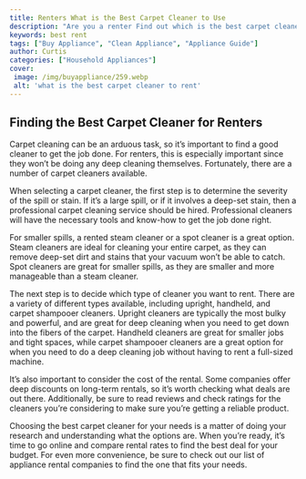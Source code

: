 ```yaml
---
title: Renters What is the Best Carpet Cleaner to Use
description: "Are you a renter Find out which is the best carpet cleaner to use without breaking the bank or damages to property Learn more to make sure you get the right cleaner for the job"
keywords: best rent
tags: ["Buy Appliance", "Clean Appliance", "Appliance Guide"]
author: Curtis
categories: ["Household Appliances"]
cover: 
 image: /img/buyappliance/259.webp
 alt: 'what is the best carpet cleaner to rent'
---
```

## Finding the Best Carpet Cleaner for Renters
Carpet cleaning can be an arduous task, so it’s important to find a good cleaner to get the job done. For renters, this is especially important since they won’t be doing any deep cleaning themselves. Fortunately, there are a number of carpet cleaners available.

When selecting a carpet cleaner, the first step is to determine the severity of the spill or stain. If it’s a large spill, or if it involves a deep-set stain, then a professional carpet cleaning service should be hired. Professional cleaners will have the necessary tools and know-how to get the job done right.

For smaller spills, a rented steam cleaner or a spot cleaner is a great option. Steam cleaners are ideal for cleaning your entire carpet, as they can remove deep-set dirt and stains that your vacuum won’t be able to catch. Spot cleaners are great for smaller spills, as they are smaller and more manageable than a steam cleaner.

The next step is to decide which type of cleaner you want to rent. There are a variety of different types available, including upright, handheld, and carpet shampooer cleaners. Upright cleaners are typically the most bulky and powerful, and are great for deep cleaning when you need to get down into the fibers of the carpet. Handheld cleaners are great for smaller jobs and tight spaces, while carpet shampooer cleaners are a great option for when you need to do a deep cleaning job without having to rent a full-sized machine.

It’s also important to consider the cost of the rental. Some companies offer deep discounts on long-term rentals, so it’s worth checking what deals are out there. Additionally, be sure to read reviews and check ratings for the cleaners you’re considering to make sure you’re getting a reliable product.

Choosing the best carpet cleaner for your needs is a matter of doing your research and understanding what the options are. When you’re ready, it’s time to go online and compare rental rates to find the best deal for your budget. For even more convenience, be sure to check out our list of appliance rental companies to find the one that fits your needs.
